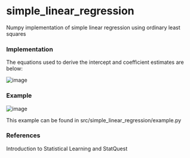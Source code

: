 # simple_linear_regression
Numpy implementation of simple linear regression using ordinary least squares

### Implementation

The equations used to derive the intercept and coefficient estimates are below:

![image](https://user-images.githubusercontent.com/64760937/87861919-c07f3800-c8ff-11ea-984b-323c6fcdf02d.png)

### Example

![image](https://user-images.githubusercontent.com/64760937/87862411-a4ca6080-c904-11ea-8196-38091cc1ce6c.png)

This example can be found in src/simple_linear_regression/example.py

### References

Introduction to Statistical Learning and StatQuest

